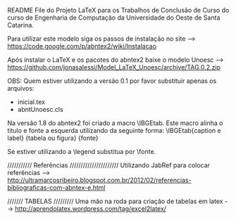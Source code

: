 README File do Projeto LaTeX para os Trabalhos de Conclusão de Curso do curso de Engenharia de Computação da Universidade do Oeste de Santa Catarina.

Para utilizar este modelo siga os passos de instalação no site --> https://code.google.com/p/abntex2/wiki/Instalacao

Após instalar o LaTeX e os pacotes do abntex2 baixe o modelo Unoesc  --> https://github.com/jonasalessi/Model_LaTeX_Unoesc/archive/TAG.0.2.zip

OBS: Quem estiver utilizando a versão 0.1 por favor substituir apenas os arquivos:
	
- inicial.tex
- abntUnoesc.cls

Na versão 1.8 do abntex2 foi criado a macro \IBGEtab. Este macro alinha o titulo e fonte a esquerda utilizando da seguinte forma:
		 \IBGEtab{caption e label} {tabela ou figura} {fonte}

Se estiver utilizando a \legend substitua por \fonte.

/////////// Referências //////////////////////
Utilizando JabRef para colocar referências --> http://ultramarcosribeiro.blogspot.com.br/2012/02/referencias-bibliograficas-com-abntex-e.html

/////// TABELAS /////////
Uma mão na roda para criação de tabelas em latex --> http://aprendolatex.wordpress.com/tag/excel2latex/
